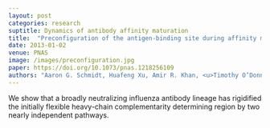 ```yaml
---
layout: post
categories: research
suptitle: Dynamics of antibody affinity maturation 
title:  "Preconfiguration of the antigen-binding site during affinity maturation of a broadly neutralizing influenza virus antibody"
date: 2013-01-02
venue: PNAS
image: /images/preconfiguration.jpg
paper: https://doi.org/10.1073/pnas.1218256109
authors: "Aaron G. Schmidt, Huafeng Xu, Amir R. Khan, <u>Timothy O’Donnell</u>, Surender Khurana, Lisa R. King, Jody Manischewitz, Hana Golding, Pirada Suphaphiphat, Andrea Carfi, Ethan C. Settembre, Philip R. Dormitzer, Thomas B. Kepler, Ruijun Zhang, M. Anthony Moody, Barton F. Haynes, Hua-Xin Liao, David E. Shaw, and Stephen C. Harrison"
---
```

We show that a broadly neutralizing influenza
antibody lineage has rigidified the initially flexible heavy-chain complementarity
determining region by two nearly independent pathways.